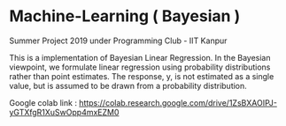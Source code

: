# Machine-Learning ( Bayesian )
Summer Project 2019 under Programming Club - IIT Kanpur

This is a implementation of Bayesian Linear Regression.
In the Bayesian viewpoint, we formulate linear regression using probability distributions rather than point estimates. 
The response, y, is not estimated as a single value, but is assumed to be drawn from a probability distribution.

Google colab link : https://colab.research.google.com/drive/1ZsBXAOIPJ-yGTXfgR1XuSwOpp4mxEZM0
